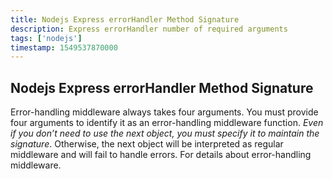 ```yaml
---
title: Nodejs Express errorHandler Method Signature
description: Express errorHandler number of required arguments 
tags: ['nodejs']
timestamp: 1549537870000
---
```


## Nodejs Express errorHandler Method Signature

Error-handling middleware always takes four arguments. You must provide four arguments to identify it as an error-handling middleware function. *Even if you don’t need to use the next object, you must specify it to maintain the signature*. Otherwise, the next object will be interpreted as regular middleware and will fail to handle errors. For details about error-handling middleware.
